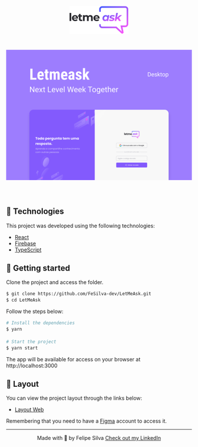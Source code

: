 <p align="center">
  <img alt="Letmeask" src="./.github/logo.svg" width="160px">
</p>

<h1 align="center">
    <img alt="Letmeask" title="Letmeask" src="./.github/cover.svg" />
</h1>

<br>

## 🧪 Technologies

This project was developed using the following technologies:

- [React](https://reactjs.org)
- [Firebase](https://firebase.google.com/)
- [TypeScript](https://www.typescriptlang.org/)

## 🚀 Getting started

Clone the project and access the folder.

```bash
$ git clone https://github.com/FeSilva-dev/LetMeAsk.git
$ cd LetMeAsk
```

Follow the steps below:
```bash
# Install the dependencies
$ yarn

# Start the project
$ yarn start
```
The app will be available for access on your browser at http://localhost:3000

## 🔖 Layout

You can view the project layout through the links below:

- [Layout Web](https://www.figma.com/file/u0BQK8rCf2KgzcukdRRCWh/Letmeask/duplicate) 

Remembering that you need to have a [Figma](http://figma.com/) account to access it.

---

<p align="center">Made with 💜 by Felipe Silva <a href="https://www.linkedin.com/in/felipe-rodrigues-191b79201/">Check out my LinkedIn</a></p>
